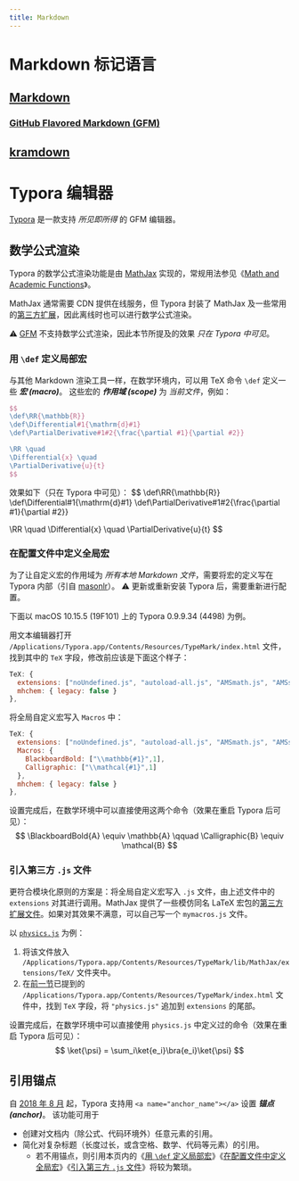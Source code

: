 ```yaml
---
title: Markdown
---
```


# Markdown 标记语言<a name="Markdown"></a>

## [Markdown](https://daringfireball.net/projects/markdown/syntax)

### [GitHub Flavored Markdown (GFM)](https://github.github.com/gfm/)

## [kramdown](https://kramdown.gettalong.org/)

# Typora 编辑器<a name="Typora"></a>
[Typora](https://typora.io/) 是一款支持 *所见即所得* 的 GFM 编辑器。

## 数学公式渲染

Typora 的数学公式渲染功能是由 [MathJax](https://www.mathjax.org/) 实现的，常规用法参见《[Math and Academic Functions](https://support.typora.io/Math/)》。

MathJax 通常需要 CDN 提供在线服务，但 Typora 封装了 MathJax 及一些常用的[第三方扩展](http://docs.mathjax.org/en/latest/options/ThirdParty.html)，因此离线时也可以进行数学公式渲染。

⚠️ [GFM](https://github.github.com/gfm/) 不支持数学公式渲染，因此本节所提及的效果 *只在 Typora 中可见*。

### 用 `\def` 定义局部宏<a name="局部宏"></a>
与其他 Markdown 渲染工具一样，在数学环境内，可以用 TeX 命令 `\def` 定义一些 ***宏 (macro)***。
这些宏的 ***作用域 (scope)*** 为 *当前文件*，例如：

```latex
$$
\def\RR{\mathbb{R}}
\def\Differential#1{\mathrm{d}#1}
\def\PartialDerivative#1#2{\frac{\partial #1}{\partial #2}}

\RR \quad
\Differential{x} \quad
\PartialDerivative{u}{t}
$$					
```
效果如下（只在 Typora 中可见）：
$$
\def\RR{\mathbb{R}}
\def\Differential#1{\mathrm{d}#1}
\def\PartialDerivative#1#2{\frac{\partial #1}{\partial #2}}

\RR \quad
\Differential{x} \quad
\PartialDerivative{u}{t}
$$

### 在配置文件中定义全局宏<a name="全局宏"></a>

为了让自定义宏的作用域为 *所有本地 Markdown 文件*，需要将宏的定义写在 Typora 内部（引自 [masonlr](https://github.com/typora/typora-issues/issues/100#issuecomment-282169741)）。
⚠️ 更新或重新安装 Typora 后，需要重新进行配置。

下面以 macOS 10.15.5 (19F101) 上的 Typora 0.9.9.34 (4498) 为例。

用文本编辑器打开 `/Applications/Typora.app/Contents/Resources/TypeMark/index.html` 文件，找到其中的 `TeX` 字段，修改前应该是下面这个样子：
```js
TeX: {
  extensions: ["noUndefined.js", "autoload-all.js", "AMSmath.js", "AMSsymbols.js", "mediawiki-texvc.js"],
  mhchem: { legacy: false }
},
```
将全局自定义宏写入 `Macros` 中：
```js
TeX: {
  extensions: ["noUndefined.js", "autoload-all.js", "AMSmath.js", "AMSsymbols.js", "mediawiki-texvc.js"],
  Macros: {
    BlackboardBold: ["\\mathbb{#1}",1],
    Calligraphic: ["\\mathcal{#1}",1]
  },
  mhchem: { legacy: false }
},
```
设置完成后，在数学环境中可以直接使用这两个命令（效果在重启 Typora 后可见）：
$$
\BlackboardBold{A} \equiv \mathbb{A} \qquad \Calligraphic{B} \equiv \mathcal{B}
$$

### 引入第三方 `.js` 文件<a name="JS扩展"></a>
更符合模块化原则的方案是：将全局自定义宏写入 `.js` 文件，由上述文件中的 `extensions` 对其进行调用。MathJax 提供了一些模仿同名 LaTeX 宏包的[第三方扩展文件](https://github.com/mathjax/MathJax-third-party-extensions/tree/master/legacy)。如果对其效果不满意，可以自己写一个 `mymacros.js` 文件。

以 [`physics.js`](https://github.com/ickc/MathJax-third-party-extensions/tree/gh-pages/physics) 为例：

1. 将该文件放入 `/Applications/Typora.app/Contents/Resources/TypeMark/lib/MathJax/extensions/TeX/` 文件夹中。
1. 在[前一节](#全局宏)已提到的 `/Applications/Typora.app/Contents/Resources/TypeMark/index.html` 文件中，找到 `TeX` 字段，将 `"physics.js"` 追加到 `extensions` 的尾部。

设置完成后，在数学环境中可以直接使用 `physics.js` 中定义过的命令（效果在重启 Typora 后可见）：
$$
\ket{\psi} = \sum_i\ket{e_i}\bra{e_i}\ket{\psi}
$$

## 引用锚点

自 [2018 年 8 月](https://github.com/typora/typora-issues/issues/1072#issuecomment-414101157) 起，Typora 支持用 `<a name="anchor_name"></a>` 设置 ***锚点 (anchor)***。
该功能可用于

- 创建对文档内（除公式、代码环境外）任意元素的引用。
- 简化对复杂标题（长度过长，或含空格、数学、代码等元素）的引用。
  - 若不用锚点，则引用本页内的《[用 `\def` 定义局部宏](#局部宏)》《[在配置文件中定义全局宏](#全局宏)》《[引入第三方 `.js` 文件](#JS扩展)》将较为繁琐。
